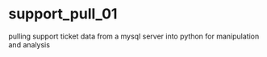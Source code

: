# support_pull_01
 pulling support ticket data from a mysql server into python for manipulation and analysis
